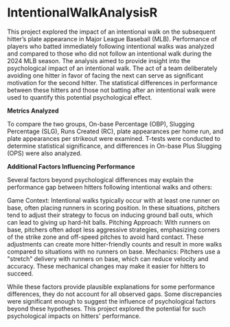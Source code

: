 # IntentionalWalkAnalysisR

This project explored the impact of an intentional walk on the subsequent hitter’s plate appearance in Major League Baseball (MLB). 
Performance of players who batted immediately following intentional walks was analyzed and compared to those who did not follow an intentional walk during the 2024 MLB season.
The analysis aimed to provide insight into the psychological impact of an intentional walk. The act of a team deliberately avoiding one hitter in favor of facing the next can serve as significant motivation for the second hitter. The statistical differences in performance between these hitters and those not batting after an intentional walk were used to quantify this potential psychological effect.

**Metrics Analyzed**

To compare the two groups, On-base Percentage (OBP), Slugging Percentage (SLG), Runs Created (RC), plate appearances per home run, and plate appearances per strikeout were examined. T-tests were conducted to determine statistical significance, and differences in On-base Plus Slugging (OPS) were also analyzed.

**Additional Factors Influencing Performance**

Several factors beyond psychological differences may explain the performance gap between hitters following intentional walks and others:

Game Context: Intentional walks typically occur with at least one runner on base, often placing runners in scoring position. In these situations, pitchers tend to adjust their strategy to focus on inducing ground ball outs, which can lead to giving up hard-hit balls.
Pitching Approach: With runners on base, pitchers often adopt less aggressive strategies, emphasizing corners of the strike zone and off-speed pitches to avoid hard contact. These adjustments can create more hitter-friendly counts and result in more walks compared to situations with no runners on base.
Mechanics: Pitchers use a "stretch" delivery with runners on base, which can reduce velocity and accuracy. These mechanical changes may make it easier for hitters to succeed.

While these factors provide plausible explanations for some performance differences, they do not account for all observed gaps. Some discrepancies were significant enough to suggest the influence of psychological factors beyond these hypotheses. This project explored the potential for such psychological impacts on hitters' performance.

